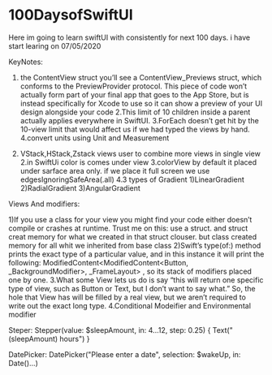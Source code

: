 # 100DaysofSwiftUI
Here im going to learn swiftUI with consistently for next 100 days. i have start learing on 07/05/2020

KeyNotes:
1. the ContentView struct you’ll see a ContentView_Previews struct, which conforms to the PreviewProvider protocol. This piece of code won’t actually form part of your final app that goes to the App Store, but is instead specifically for Xcode to use so it can show a preview of your UI design alongside your code
2.This limit of 10 children inside a parent actually applies everywhere in SwiftUI.
3.ForEach doesn’t get hit by the 10-view limit that would affect us if we had typed the views by hand.
4.convert units using Unit and Measurement 


1. VStack,HStack,Zstack views user to combine more views in single view
2.in SwiftUi color is comes under view
3.colorView by default it placed under sarface area only. if we place it full screen we use edgesIgnoringSafeArea(.all)
4.3 types of Gradient 1)LinearGradient 2)RadialGradient 3)AngularGradient

Views And modifiers:

1)If you use a class for your view you might find your code either doesn’t compile or crashes at runtime. Trust me on this: use a struct. and struct creat memory for what we created in that struct clouser. but class created memory for all whit we inherited from base class
2)Swift’s type(of:) method prints the exact type of a particular value, and in this instance it will print the following: ModifiedContent<ModifiedContent<Button<Text>, _BackgroundModifier<Color>>, _FrameLayout> , so its stack of modifiers placed one by one.
3.What some View lets us do is say “this will return one specific type of view, such as Button or Text, but I don’t want to say what.” So, the hole that View has will be filled by a real view, but we aren’t required to write out the exact long type.
4.Conditional Modeifier and Environmental modifier 
  
 Steper:
Stepper(value: $sleepAmount, in: 4...12, step: 0.25) {
    Text("\(sleepAmount) hours")
}

DatePicker:
DatePicker("Please enter a date", selection: $wakeUp, in: Date()...)
